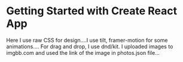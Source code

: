# Getting Started with Create React App

Here I use raw CSS for design....I use tilt, framer-motion for some animations....
For drag and drop, I use dnd/kit. I uploaded images to imgbb.com and used the link of the image in photos.json file...
